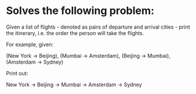 # Solves the following problem:

Given a list of flights - denoted as pairs of departure and arrival cities - print the itinerary, i.e. the order the person will take the flights.

 

For example, given:

(New York -> Beijing), (Mumbai -> Amsterdam), (Beijing -> Mumbai), (Amsterdam -> Sydney)

 

Print out:

New York -> Beijing -> Mumbai -> Amsterdam -> Sydney